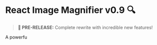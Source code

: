 # React Image Magnifier v0.9 🔍

> **🚀 PRE-RELEASE:** Complete rewrite with incredible new features!

A powerfu